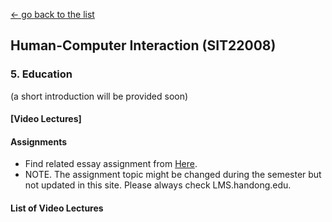 [← go back to the list](README.md)

## Human-Computer Interaction (SIT22008)

### 5. Education

(a short introduction will be provided soon)

#### [Video Lectures]




#### Assignments
- Find related essay assignment from [Here](HCI_Essays.md).
- NOTE. The assignment topic might be changed during the semester but not updated in this site. Please always check LMS.handong.edu.



#### List of Video Lectures
